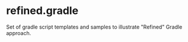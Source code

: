 # refined.gradle

Set of gradle script templates and samples to illustrate "Refined" Gradle approach.
